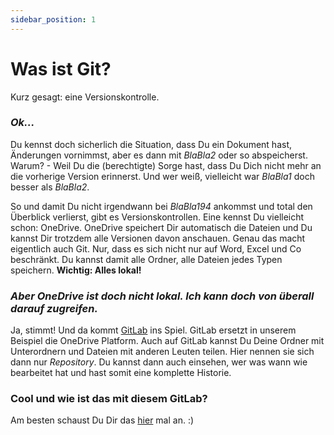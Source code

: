 ```yaml
---
sidebar_position: 1
---
```


# Was ist Git?

Kurz gesagt: eine Versionskontrolle.

### _Ok..._

Du kennst doch sicherlich die Situation, dass Du ein Dokument hast, 
Änderungen vornimmst, aber es dann mit _BlaBla2_ oder so abspeicherst.
Warum? - Weil Du die (berechtigte) Sorge hast, dass Du Dich nicht mehr an die vorherige Version erinnerst. Und wer weiß, vielleicht war _BlaBla1_ doch besser als _BlaBla2_.

So und damit Du nicht irgendwann bei _BlaBla194_ ankommst und total den Überblick verlierst, gibt es Versionskontrollen.
Eine kennst Du vielleicht schon: OneDrive.
OneDrive speichert Dir automatisch die Dateien und Du kannst Dir trotzdem alle Versionen davon anschauen. 
Genau das macht eigentlich auch Git. Nur, dass es sich nicht nur auf Word, Excel und Co beschränkt.
Du kannst damit alle Ordner, alle Dateien jedes Typen speichern.
**Wichtig: Alles lokal!**

### _Aber OneDrive ist doch nicht lokal. Ich kann doch von überall darauf zugreifen._

Ja, stimmt! Und da kommt [GitLab](https://git.coco.study/) ins Spiel.
GitLab ersetzt in unserem Beispiel die OneDrive Platform.
Auch auf GitLab kannst Du Deine Ordner mit Unterordnern und Dateien mit anderen Leuten teilen. Hier nennen sie sich dann nur _Repository_.
Du kannst dann auch einsehen, wer was wann wie bearbeitet hat und hast somit eine komplette Historie.

### Cool und wie ist das mit diesem GitLab?

Am besten schaust Du Dir das [hier](ssh-keys-gitlab-howto.md) mal an. :)




